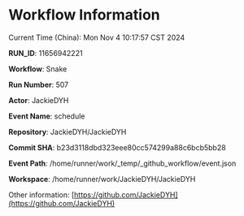 # Workflow Information

Current Time (China): Mon Nov  4 10:17:57 CST 2024  

**RUN_ID**: 11656942221  

**Workflow**: Snake  

**Run Number**: 507  

**Actor**: JackieDYH  

**Event Name**: schedule  

**Repository**: JackieDYH/JackieDYH  

**Commit SHA**: b23d3118dbd323eee80cc574299a88c6bcb5bb28  

**Event Path**: /home/runner/work/_temp/_github_workflow/event.json  

**Workspace**: /home/runner/work/JackieDYH/JackieDYH  

Other information: [https://github.com/JackieDYH](https://github.com/JackieDYH)

